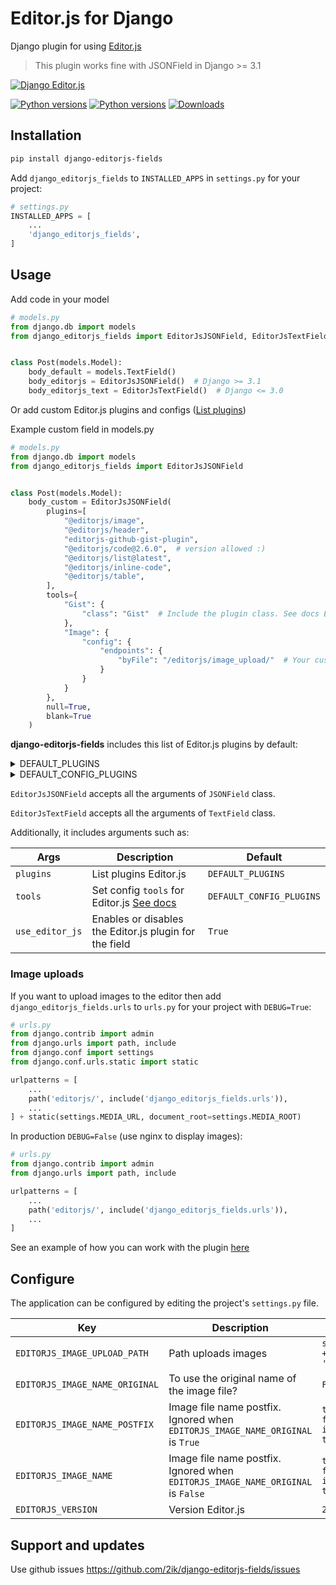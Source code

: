 # Editor.js for Django

Django plugin for using [Editor.js](https://editorjs.io/)
> This plugin works fine with JSONField in Django >= 3.1

[![Django Editor.js](https://i.ibb.co/r6xt4HJ/image.png)](https://github.com/2ik/django-editorjs-fields)

[![Python versions](https://img.shields.io/pypi/pyversions/django-editorjs-fields)](https://pypi.org/project/django-editorjs-fields/)
[![Python versions](https://img.shields.io/pypi/djversions/django-editorjs-fields)](https://pypi.org/project/django-editorjs-fields/)
[![Downloads](https://static.pepy.tech/personalized-badge/django-editorjs-fields?period=total&units=international_system&left_color=grey&right_color=brightgreen&left_text=Downloads)](https://pepy.tech/project/django-editorjs-fields)

## Installation

```bash
pip install django-editorjs-fields
```

Add `django_editorjs_fields` to `INSTALLED_APPS` in `settings.py` for your project:

```python
# settings.py
INSTALLED_APPS = [
    ...
    'django_editorjs_fields',
]
```

## Usage

Add code in your model

```python
# models.py
from django.db import models
from django_editorjs_fields import EditorJsJSONField, EditorJsTextField


class Post(models.Model):
    body_default = models.TextField()
    body_editorjs = EditorJsJSONField()  # Django >= 3.1
    body_editorjs_text = EditorJsTextField()  # Django <= 3.0

```

Or add custom Editor.js plugins and configs ([List plugins](https://github.com/editor-js/awesome-editorjs))

Example custom field in models.py

```python
# models.py
from django.db import models
from django_editorjs_fields import EditorJsJSONField


class Post(models.Model):
    body_custom = EditorJsJSONField(
        plugins=[
            "@editorjs/image",
            "@editorjs/header",
            "editorjs-github-gist-plugin",
            "@editorjs/code@2.6.0",  # version allowed :)
            "@editorjs/list@latest",
            "@editorjs/inline-code",
            "@editorjs/table",
        ],
        tools={
            "Gist": {
                "class": "Gist"  # Include the plugin class. See docs Editor.js plugins
            },
            "Image": {
                "config": {
                    "endpoints": {
                        "byFile": "/editorjs/image_upload/"  # Your custom backend file uploader endpoint
                    }
                }
            }
        },
        null=True,
        blank=True
    )

```

**django-editorjs-fields** includes this list of Editor.js plugins by default:

<details>
    <summary>DEFAULT_PLUGINS</summary>

```python
DEFAULT_PLUGINS = [
    '@editorjs/paragraph',
    '@editorjs/image',
    '@editorjs/header',
    '@editorjs/list',
    '@editorjs/checklist',
    '@editorjs/quote',
    '@editorjs/raw',
    '@editorjs/code',
    '@editorjs/inline-code',
    '@editorjs/embed',
    '@editorjs/delimiter',
    '@editorjs/warning',
    '@editorjs/link',
    '@editorjs/marker',
    '@editorjs/table',
]
```
</details>

<details>
    <summary>DEFAULT_CONFIG_PLUGINS</summary>

```python
DEFAULT_CONFIG_PLUGINS = {
    '@editorjs/image': {
        'Image': {
            'class': 'ImageTool',
            'inlineToolbar': True,
            "config": {"endpoints": {"byFile": "/editorjs/image_upload/"}},
        }
    },
    '@editorjs/header': {
        'Header': {
            'class': 'Header',
            'inlineToolbar': True,
            'config': {
                'placeholder': 'Enter a header',
                'levels': [2, 3, 4],
                'defaultLevel': 2,
            },
        }
    },
    '@editorjs/checklist': {'Checklist': {'class': 'Checklist', 'inlineToolbar': True}},
    '@editorjs/list': {'List': {'class': 'List', 'inlineToolbar': True}},
    '@editorjs/quote': {'Quote': {'class': 'Quote', 'inlineToolbar': True}},
    '@editorjs/raw': {'Raw': {'class': 'RawTool'}},
    '@editorjs/code': {'Code': {'class': 'CodeTool'}},
    '@editorjs/inline-code': {'InlineCode': {'class': 'InlineCode'}},
    '@editorjs/embed': {'Embed': {'class': 'Embed'}},
    '@editorjs/delimiter': {'Delimiter': {'class': 'Delimiter'}},
    '@editorjs/warning': {'Warning': {'class': 'Warning', 'inlineToolbar': True}},
    '@editorjs/link': {'LinkTool': {'class': 'LinkTool'}},
    '@editorjs/marker': {'Marker': {'class': 'Marker', 'inlineToolbar': True}},
    '@editorjs/table': {'Table': {'class': 'Table', 'inlineToolbar': True}},
}
```
</details>

`EditorJsJSONField` accepts all the arguments of `JSONField` class.

`EditorJsTextField` accepts all the arguments of `TextField` class.

Additionally, it includes arguments such as:

| Args            | Description                                                                                       | Default                  |
| --------------- | ------------------------------------------------------------------------------------------------- | ------------------------ |
| `plugins`       | List plugins Editor.js                                                                            | `DEFAULT_PLUGINS`        |
| `tools`         | Set config `tools` for Editor.js [See docs](https://editorjs.io/configuration#passing-saved-data) | `DEFAULT_CONFIG_PLUGINS` |
| `use_editor_js` | Enables or disables the Editor.js plugin for the field                                            | `True`                   |


### Image uploads

If you want to upload images to the editor then add `django_editorjs_fields.urls` to `urls.py` for your project with `DEBUG=True`:

```python
# urls.py
from django.contrib import admin
from django.urls import path, include
from django.conf import settings
from django.conf.urls.static import static

urlpatterns = [
    ...
    path('editorjs/', include('django_editorjs_fields.urls')),
    ...
] + static(settings.MEDIA_URL, document_root=settings.MEDIA_ROOT)
```

In production `DEBUG=False` (use nginx to display images):

```python
# urls.py
from django.contrib import admin
from django.urls import path, include

urlpatterns = [
    ...
    path('editorjs/', include('django_editorjs_fields.urls')),
    ...
]
```

See an example of how you can work with the plugin [here](https://github.com/2ik/django-editorjs-fields/blob/main/example)

## Configure

The application can be configured by editing the project's `settings.py`
file.

| Key                            | Description                                                                     | Default                                                |
| ------------------------------ | ------------------------------------------------------------------------------- | ------------------------------------------------------ |
| `EDITORJS_IMAGE_UPLOAD_PATH`   | Path uploads images                                                             | `settings.MEDIA_URL + 'uploads/images/'`               |
| `EDITORJS_IMAGE_NAME_ORIGINAL` | To use the original name of the image file?                                     | `False`                                                |
| `EDITORJS_IMAGE_NAME_POSTFIX`  | Image file name postfix. Ignored when `EDITORJS_IMAGE_NAME_ORIGINAL` is `True`  | `token_urlsafe(5) # from secrets import token_urlsafe` |
| `EDITORJS_IMAGE_NAME`          | Image file name postfix. Ignored when `EDITORJS_IMAGE_NAME_ORIGINAL` is `False` | `token_urlsafe(8) # from secrets import token_urlsafe` |
| `EDITORJS_VERSION`             | Version Editor.js                                                               | `2.19.0`                                               |

## Support and updates

Use github issues https://github.com/2ik/django-editorjs-fields/issues

